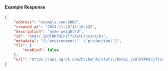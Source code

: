 <!-- Code generated for API Clients. DO NOT EDIT. -->

#### Example Response

```json
{
	"address": "example.com:8080",
	"created_at": "2024-11-26T18:16:32Z",
	"description": "acme weighted",
	"id": "bkdsc_2pOlRKPHInjTYiAStLlnczekikz",
	"metadata": "{\"environment\": \"production\"}",
	"tls": {
		"enabled": false
	},
	"uri": "https://api.ngrok.com/backends/static/bkdsc_2pOlRKPHInjTYiAStLlnczekikz"
}
```
